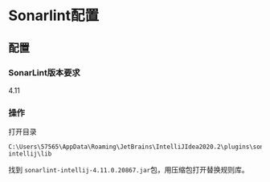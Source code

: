 # Sonarlint配置

## 配置

### SonarLint版本要求
4.11

### 操作
打开目录
```
C:\Users\57565\AppData\Roaming\JetBrains\IntelliJIdea2020.2\plugins\sonarlint-intellij\lib
```
找到 `sonarlint-intellij-4.11.0.20867.jar`包，用压缩包打开替换规则库。

